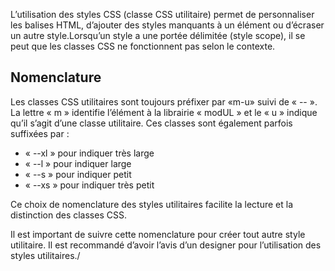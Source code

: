 <p>L’utilisation des styles CSS (classe CSS utilitaire) permet de personnaliser les balises HTML, d’ajouter des styles manquants à un élément ou d’écraser un autre style.Lorsqu’un style a une portée délimitée (style scope), il se peut que les classes CSS ne fonctionnent pas selon le contexte.</p>

<h2>Nomenclature</h2>
<p>Les classes CSS utilitaires sont toujours préfixer par «m-u» suivi de « -- ». La lettre « m » identifie l’élément à la librairie « modUL » et le « u » indique qu’il s’agit d’une classe utilitaire. Ces classes sont également parfois suffixées par&nbsp;:</p>
<ul class="m-u--bullet-list">
    <li>«&nbsp;--xl&nbsp;» pour indiquer très large</li>
    <li>«&nbsp;--l&nbsp;»  pour indiquer large</li>
    <li>«&nbsp;--s&nbsp;»  pour indiquer petit</li>
    <li>«&nbsp;--xs&nbsp;»  pour indiquer très petit</li>
</ul>

<p>Ce choix de nomenclature des styles utilitaires facilite la lecture et la distinction des classes CSS.</p>

<p>Il est important de suivre cette nomenclature pour créer tout autre style utilitaire. Il est recommandé d’avoir l’avis d’un designer pour l’utilisation des styles utilitaires./<p>